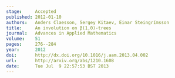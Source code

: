 ```yaml
---
stage:     Accepted
published: 2012-01-10
authors:   Anders Claesson, Sergey Kitaev, Einar Steingrímsson
title:     An involution on β(1,0)-trees
journal:   Advances in Applied Mathematics
volume:    51
pages:     276--284
year:      2012
doi:       http://dx.doi.org/10.1016/j.aam.2013.04.002
url:       http://arxiv.org/abs/1210.1608
date:      Tue Jul  9 22:57:53 BST 2013
---
```


